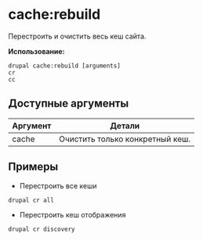 # cache:rebuild
Перестроить и очистить весь кеш сайта.

**Использование:**
```
drupal cache:rebuild [arguments]
cr
cc
```

## Доступные аргументы
Аргумент | Детали
---------|-------------
cache | Очистить только конкретный кеш.

## Примеры
* Перестроить все кеши
```
drupal cr all
```
* Перестроить кеш отображения
```
drupal cr discovery
```
